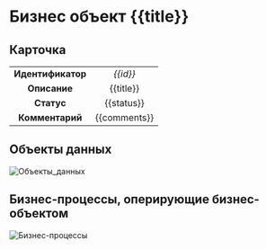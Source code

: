 # Бизнес объект {{title}}

## Карточка
|                                       |                    |
|:-------------------------------------:|:------------------:|
|           **Идентификатор**           |      *{{id}}*      |
|             **Описание**              |     {{title}}      |
|              **Статус**               |     {{status}}     |
|            **Комментарий**            | {{comments}}       |


## Объекты данных
![Объекты_данных](@entity/kadzo.v2023.data_objects/data_objects_by_business?src={{id}})

## Бизнес-процессы, оперирующие бизнес-объектом
![Бизнес-процессы](@entity/kadzo.v2023.processes/processes_by_business_objects?business_object={{id}})

